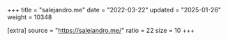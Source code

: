 +++
title = "salejandro.me"
date = "2022-03-22"
updated = "2025-01-26"
weight = 10348

[extra]
source = "https://salejandro.me/"
ratio = 22
size = 10
+++
